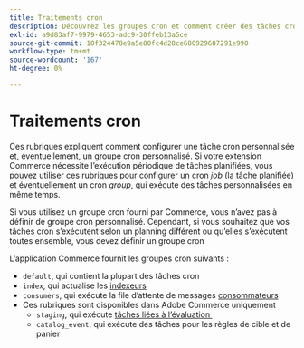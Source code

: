 ```yaml
---
title: Traitements cron
description: Découvrez les groupes cron et comment créer des tâches cron personnalisées dans Adobe Commerce. Découvrez la configuration des tâches planifiées et la configuration du groupe cron.
exl-id: a9d83af7-9979-4653-adc9-30ffeb13a5ce
source-git-commit: 10f324478e9a5e80fc4d28ce680929687291e990
workflow-type: tm+mt
source-wordcount: '167'
ht-degree: 0%

---
```


# Traitements cron

Ces rubriques expliquent comment configurer une tâche cron personnalisée et, éventuellement, un groupe cron personnalisé. Si votre extension Commerce nécessite l’exécution périodique de tâches planifiées, vous pouvez utiliser ces rubriques pour configurer un cron _job_ (la tâche planifiée) et éventuellement un cron _group_, qui exécute des tâches personnalisées en même temps.

Si vous utilisez un groupe cron fourni par Commerce, vous n’avez pas à définir de groupe cron personnalisé. Cependant, si vous souhaitez que vos tâches cron s’exécutent selon un planning différent ou qu’elles s’exécutent toutes ensemble, vous devez définir un groupe cron

L’application Commerce fournit les groupes cron suivants :

- `default`, qui contient la plupart des tâches cron
- `index`, qui actualise les [indexeurs](../cli/manage-indexers.md)
- `consumers`, qui exécute la file d’attente de messages [consommateurs](../cli/start-message-queues.md)
- Ces rubriques sont disponibles dans Adobe Commerce uniquement
   - `staging`, qui exécute [&#x200B; tâches liées à l’évaluation &#x200B;](https://experienceleague.adobe.com/fr/docs/commerce-admin/content-design/staging/content-staging)
   - `catalog_event`, qui exécute des tâches pour les règles de cible et de panier
